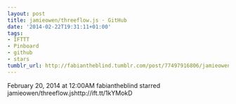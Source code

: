 ```yaml
---
layout: post
title: jamieowen/threeflow.js · GitHub
date: '2014-02-22T19:31:11+01:00'
tags:
- IFTTT
- Pinboard
- github
- stars
tumblr_url: http://fabiantheblind.tumblr.com/post/77497916806/jamieowen-threeflow-js-github
---
```

February 20, 2014 at 12:00AM
fabiantheblind starred jamieowen/threeflow.jshttp://ift.tt/1kYMokD
